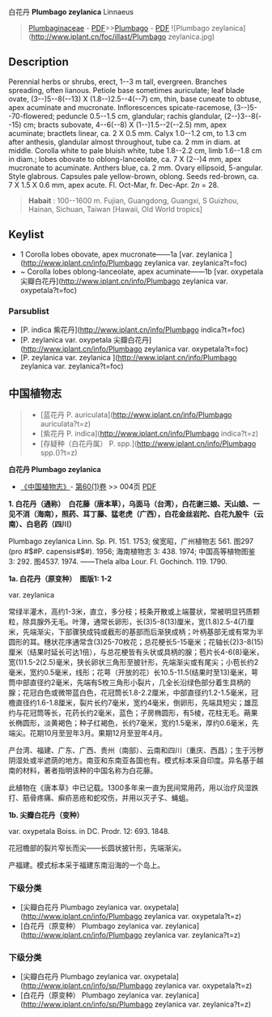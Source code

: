 白花丹 **Plumbago zeylanica** Linnaeus

> [Plumbaginaceae](http://www.iplant.cn/info/Plumbaginaceae?t=foc) - [PDF](http://www.iplant.cn/foc/pdf/Plumbaginaceae.pdf)>>[Plumbago](http://www.iplant.cn/info/Plumbago?t=foc) - [PDF](http://www.iplant.cn/foc/pdf/Plumbago.pdf)
![Plumbago zeylanica](http://www.iplant.cn/foc/illast/Plumbago zeylanica.jpg)

## Description

Perennial herbs or shrubs, erect, 1--3 m tall, evergreen. Branches spreading, often lianous. Petiole base sometimes auriculate; leaf blade ovate, (3--)5--8(--13) X (1.8--)2.5--4(--7) cm, thin, base cuneate to obtuse, apex acuminate and mucronate. Inflorescences spicate-racemose, (3--)5--70-flowered; peduncle 0.5--1.5 cm, glandular; rachis glandular, (2--)3--8(--15) cm; bracts subovate, 4--6(--8) X (1--)1.5--2(--2.5) mm, apex acuminate; bractlets linear, ca. 2 X 0.5 mm. Calyx 1.0--1.2 cm, to 1.3 cm after anthesis, glandular almost throughout, tube ca. 2 mm in diam. at middle. Corolla white to pale bluish white, tube 1.8--2.2 cm, limb 1.6--1.8 cm in diam.; lobes obovate to oblong-lanceolate, ca. 7 X (2--)4 mm, apex mucronate to acuminate. Anthers blue, ca. 2 mm. Ovary ellipsoid, 5-angular. Style glabrous. Capsules pale yellow-brown, oblong. Seeds red-brown, ca. 7 X 1.5 X 0.6 mm, apex acute. Fl. Oct-Mar, fr. Dec-Apr. 2*n* = 28.

> **Habait** : 
>100--1600 m. Fujian, Guangdong, Guangxi, S Guizhou, Hainan, Sichuan, Taiwan [Hawaii, Old World tropics]

## Keylist

* 1 Corolla lobes obovate, apex mucronate——1a  [var. zeylanica ](http://www.iplant.cn/info/Plumbago zeylanica var. zeylanica?t=foc)
* ~ Corolla lobes oblong-lanceolate, apex acuminate——1b  [var. oxypetala 尖瓣白花丹](http://www.iplant.cn/info/Plumbago zeylanica var. oxypetala?t=foc)

### Parsublist

* [P.  indica  紫花丹](http://www.iplant.cn/info/Plumbago indica?t=foc)
* [P.  zeylanica var. oxypetala  尖瓣白花丹](http://www.iplant.cn/info/Plumbago zeylanica var. oxypetala?t=foc)
* [P.  zeylanica var. zeylanica  ](http://www.iplant.cn/info/Plumbago zeylanica var. zeylanica?t=foc)

## 中国植物志

> * [蓝花丹  P.  auriculata](http://www.iplant.cn/info/Plumbago auriculata?t=z)
> * [紫花丹  P.  indica](http://www.iplant.cn/info/Plumbago indica?t=z)
> * [存疑种（白花丹属）  P.  spp.](http://www.iplant.cn/info/Plumbago spp.()?t=z)

**白花丹 Plumbago zeylanica**

* [《中国植物志》](http://www.iplant.cn/frps)- [第60(1)卷](http://www.iplant.cn/frps/vol/60(1)) >> 004页 [PDF](http://www.iplant.cn/frps/pdf/60(1)/004.PDF)

**1. 白花丹（通称）　白花藤（唐本草），乌面马（台湾），白花谢三娘、天山娘、一见不消（海南），照药、耳丁藤、猛老虎（广西），白花金丝岩陀、白花九股牛（云南）、白皂药（四川）**

Plumbago zeylanica Linn. Sp. Pl. 151. 1753; 侯宽昭，广州植物志 561. 图297 (pro #$#P. capensis#$#). 1956; 海南植物志 3: 438. 1974; 中国高等植物图鉴 3: 292. 图4537. 1974. ——Thela alba Lour. Fl. Gochinch. 119. 1790.

**1a. 白花丹（原变种）　图版1: 1-2**

var. zeylanica

常绿半灌木，高约1-3米，直立，多分枝；枝条开散或上端蔓状，常被明显钙质颗粒，除具腺外无毛。叶薄，通常长卵形，长(3)5-8(13)厘米，宽(1.8)2.5-4(7)厘米，先端渐尖，下部骤狭成钝或截形的基部而后渐狭成柄；叶柄基部无或有常为半圆形的耳。穗状花序通常含(3)25-70枚花；总花梗长5-15毫米；花轴长(2)3-8(15)厘米（结果时延长可达1倍），与总花梗皆有头状或具柄的腺；苞片长4-6(8)毫米，宽(1)1.5-2(2.5)毫米，狭长卵状三角形至披针形，先端渐尖或有尾尖；小苞长约2毫米，宽约0.5毫米，线形；花萼（开放的花）长10.5-11.5(结果时至13)毫米，萼筒中部直径约2毫米，先端有5枚三角形小裂片，几全长沿绿色部分着生具柄的腺；花冠白色或微带蓝白色，花冠筒长1.8-2.2厘米，中部直径约1.2-1.5毫米，冠檐直径约1.6-1.8厘米，裂片长约7毫米，宽约4毫米，倒卵形，先端具短尖；雄蕊约与花冠筒等长，花药长约2毫米，蓝色；子房椭圆形，有5棱，花柱无毛。蒴果长椭圆形，淡黄褐色；种子红褐色，长约7毫米，宽约1.5毫米，厚约0.6毫米，先端尖。花期10月至翌年3月。果期12月至翌年4月。

产台湾、福建、广东、广西、贵州（南部）、云南和四川（重庆、西昌）；生于污秽阴湿处或半遮荫的地方。南亚和东南亚各国也有。模式标本采自印度。异名基于越南的材料，著者指明该种的中国名称为白花藤。

此植物在《唐本草》中已记载。1300多年来一直为民间常用药，用以治疗风湿跌打、筋骨疼痛、癣疥恶疮和蛇咬伤，并用以灭孑孓、蝇蛆。

**1b. 尖瓣白花丹（变种）**

var. oxypetala Boiss. in DC. Prodr. 12: 693. 1848.

花冠檐部的裂片窄长而尖——长圆状披针形，先端渐尖。

产福建。模式标本采于福建东南沿海的一个岛上。

### 下级分类
* [尖瓣白花丹  Plumbago zeylanica var. oxypetala](http://www.iplant.cn/info/Plumbago zeylanica var. oxypetala?t=z)
* [白花丹（原变种）  Plumbago zeylanica var. zeylanica](http://www.iplant.cn/info/Plumbago zeylanica var. zeylanica?t=z)

### 下级分类
* [尖瓣白花丹  Plumbago zeylanica var. oxypetala](http://www.iplant.cn/info/sp/Plumbago zeylanica var. oxypetala?t=z)
* [白花丹（原变种）  Plumbago zeylanica var. zeylanica](http://www.iplant.cn/info/sp/Plumbago zeylanica var. zeylanica?t=z)
